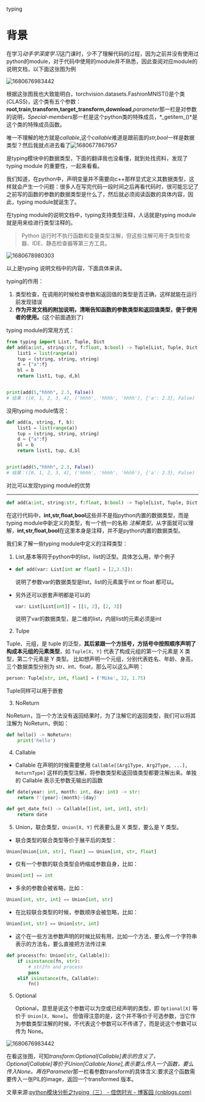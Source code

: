 typing

# 背景

在学习*动手学深度学习*这门课时，少不了理解代码的过程，因为之前并没有使用过python的module，对于代码中使用的module并不熟悉，因此查阅对应module的说明文档，以下面这张图为例

![1680676983442](typing.assets/1680676983442.png)

根据这张图我也大致能明白，torchvision.datasets.FashionMNIST()是个类(CLASS)，这个类有五个参数：**root,train,transform,target_transform,download**,*parameter*那一栏是对参数的说明，*Special-members*那一栏是这个python类的特殊成员，*\_getitem_()*是这个类的特殊成员函数。

唯一不理解的地方就是*callable*,这个*callable*难道是跟前面的*str,bool*一样是数据类型？然后我就点进去看了![1680677867957](typing.assets/1680677867957.png)

是typing模块中的数据类型，下面的翻译我也没看懂，就到处找资料，发现了typing module 的重要性，一起来看看。



我们知道，在python中，声明变量并不需要向c++那样显式定义其数据类型，这样就会产生一个问题：很多人在写完代码一段时间之后再看代码时，很可能忘记了之前写的函数的参数的数据类型是什么了，然后就必须阅读函数的具体内容，因此，typing module就诞生了。

在typing module的说明文档中，typing支持类型注释，人话就是typing module就是用来给进行类型注释的。

> Python 运行时不执行函数和变量类型注解，但这些注解可用于类型检查器、IDE、静态检查器等第三方工具。

![1680678980303](typing.assets/1680678980303.png)

以上是typing 说明文档中的内容，下面具体来讲。

typing的作用：

1. 类型检查，在调用的时候检查参数和返回值的类型是否正确，这样就能在运行前发现错误
2. **作为开发文档的附加说明，清晰告知函数的参数类型和返回值类型，便于使用者的使用。**(这个前面遇到了)

typing module的常用方式：

```python
from typing import List, Tuple, Dict
def add(a:int, string:str, f:float, b:bool) -> Tuple[List, Tuple, Dict, bool]:
    list1 = list(range(a))
    tup = (string, string, string)
    d = {"a":f}
    bl = b
    return list1, tup, d,bl


print(add(5,"hhhh", 2.3, False))
# 结果：([0, 1, 2, 3, 4], ('hhhh', 'hhhh', 'hhhh'), {'a': 2.3}, False)
```

没用typing module情况：

```python
def add(a, string, f, b):
    list1 = list(range(a))
    tup = (string, string, string)
    d = {"a":f}
    bl = b
    return list1, tup, d,bl


print(add(5,"hhhh", 2.3, False))
# 结果：([0, 1, 2, 3, 4], ('hhhh', 'hhhh', 'hhhh'), {'a': 2.3}, False)
```

对比可以发现typing module的优势

-----

```python
def add(a:int, string:str, f:float, b:bool) -> Tuple[List, Tuple, Dict, bool]:
```

在这行代码中，**int,str,float,bool**这些并不是指python内置的数据类型，而是typing module中新定义的类型，有一个统一的名称 *注解类型*，从字面就可以理解，**int,str,float,bool**在这里本身是注释，并不是python内置的数据类型。

我们来了解一些typing module中定义的注释类型：

1. List,基本等同于python中的list，list的泛型。具体怎么用，举个例子

- ```python
  def add(var: List[int or float] = [2,3.5]):
  ```

  说明了参数var的数据类型是list，list的元素属于int or float 都可以。

- 另外还可以嵌套声明都是可以的

  ```python
  var: List[List[int]] = [[1, 2], [2, 3]]
  ```

  说明了var的数据类型，是二维的list，内层list的元素必须是int

2. Tulpe

Tuple、元组，是 tuple 的泛型，**其后紧跟一个方括号，方括号中按照顺序声明了构成本元组的元素类型**，如 `Tuple[X, Y]` 代表了构成元组的第一个元素是 X 类型，第二个元素是 Y 类型。 比如想声明一个元组，分别代表姓名、年龄、身高，三个数据类型分别为 str、int、float，那么可以这么声明：

```python
person: Tuple[str, int, float] = ('Mike', 22, 1.75)
```

Tuple同样可以用于嵌套



3. NoReturn

NoReturn，当一个方法没有返回结果时，为了注解它的返回类型，我们可以将其注解为 NoReturn，例如：

```python
def hello() -> NoReturn:
    print('hello')
```

4. Callable

- Callable 在声明的时候需要使用 `Callable[[Arg1Type, Arg2Type, ...], ReturnType]` 这样的类型注解，将参数类型和返回值类型都要注解出来。单独的 Callable 表示无参数无输出的函数

```python
def date(year: int, month: int, day: int) -> str:
    return f'{year}-{month}-{day}'

def get_date_fn() -> Callable[[int, int, int], str]:
    return date
```

5. Union，联合类型，`Union[X, Y]` 代表要么是 X 类型，要么是 Y 类型。 

- 联合类型的联合类型等价于展平后的类型：

```python
Union[Union[int, str], float] == Union[int, str, float]
```

- 仅有一个参数的联合类型会坍缩成参数自身，比如：

```python
Union[int] == int
```

- 多余的参数会被省略，比如： 

```python
Union[int, str, int] == Union[int, str]
```

- 在比较联合类型的时候，参数顺序会被忽略，比如：

```python
Union[int, str] == Union[str, int]
```

- 这个在一些方法参数声明的时候比较有用，比如一个方法，要么传一个字符串表示的方法名，要么直接把方法传过来

```python
def process(fn: Union[str, Callable]):
    if isinstance(fn, str):
        # str2fn and process
        pass
    elif isinstance(fn, Callable):
        fn()
```

5. Optional

   Optional，意思是说这个参数可以为空或已经声明的类型，即 `Optional[X]` 等价于 `Union[X, None]`。 但值得注意的是，这个并不等价于可选参数，当它作为参数类型注解的时候，不代表这个参数可以不传递了，而是说这个参数可以传为 None。



![1680676983442](typing.assets/1680676983442.png)

在看这张图，可知*transform:Optional[Callable]*表示的含义了，*Optional[Callable]*等价于*Union[Callable,None]*,表示要么传入一个函数，要么传入None。再在*Parameter*那一栏看参数transform的具体含义:要求这个函数需要传入一张PIL的image，返回一个transformed 版本。



文章来源:[python模块分析之typing（三） - 倥偬时光 - 博客园 (cnblogs.com)](https://www.cnblogs.com/cwp-bg/p/7825729.html)